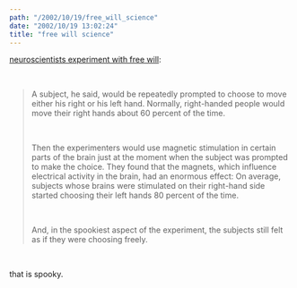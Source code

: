 ```yaml
---
path: "/2002/10/19/free_will_science" 
date: "2002/10/19 13:02:24" 
title: "free will science" 
---
```

<p><a href="http://www.boston.com/dailyglobe2/288/science/A_question_of_willP.shtml">neuroscientists experiment with free will</a>:</p><br><blockquote><p>A subject, he said, would be repeatedly prompted to choose to move either his right or his left hand. Normally, right-handed people would move their right hands about 60 percent of the time.</p><br><p>Then the experimenters would use magnetic stimulation in certain parts of the brain just at the moment when the subject was prompted to make the choice. They found that the magnets, which influence electrical activity in the brain, had an enormous effect: On average, subjects whose brains were stimulated on their right-hand side started choosing their left hands 80 percent of the time.</p><br><p>And, in the spookiest aspect of the experiment, the subjects still felt as if they were choosing freely.</p></blockquote><br><p>that is spooky.</p>